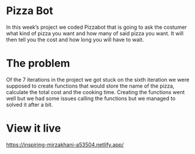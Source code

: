 # Pizza Bot
In this week’s project we coded Pizzabot that is going to ask the costumer what kind of pizza you want and how many of said pizza you want. It will then tell you the cost and how long you will have to wait. 

# The problem
Of the 7 iterations in the project we got stuck on the sixth iteration we were supposed to create functions that would store the name of the pizza, calculate the total cost and the cooking time. Creating the functions went well but we had some issues calling the functions but we managed to solved it after a bit. 

# View it live 
https://inspiring-mirzakhani-a53504.netlify.app/